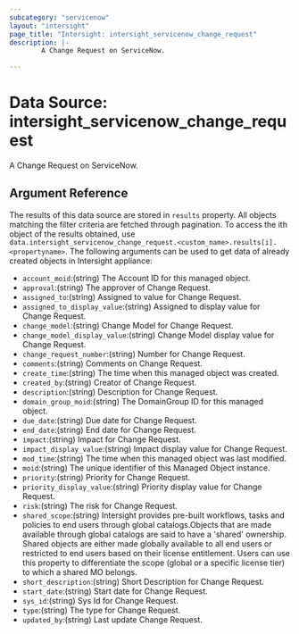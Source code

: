 ```yaml
---
subcategory: "servicenow"
layout: "intersight"
page_title: "Intersight: intersight_servicenow_change_request"
description: |-
        A Change Request on ServiceNow.

---
```


# Data Source: intersight_servicenow_change_request
A Change Request on ServiceNow.
## Argument Reference
The results of this data source are stored in `results` property.
All objects matching the filter criteria are fetched through pagination.
To access the ith object of the results obtained, use `data.intersight_servicenow_change_request.<custom_name>.results[i].<propertyname>`.
The following arguments can be used to get data of already created objects in Intersight appliance:
* `account_moid`:(string) The Account ID for this managed object. 
* `approval`:(string) The approver of Change Request. 
* `assigned_to`:(string) Assigned to value for Change Request. 
* `assigned_to_display_value`:(string) Assigned to display value for Change Request. 
* `change_model`:(string) Change Model for Change Request. 
* `change_model_display_value`:(string) Change Model display value for Change Request. 
* `change_request_number`:(string) Number for Change Request. 
* `comments`:(string) Comments on Change Request. 
* `create_time`:(string) The time when this managed object was created. 
* `created_by`:(string) Creator of Change Request. 
* `description`:(string) Description for Change Request. 
* `domain_group_moid`:(string) The DomainGroup ID for this managed object. 
* `due_date`:(string) Due date for Change Request. 
* `end_date`:(string) End date for Change Request. 
* `impact`:(string) Impact for Change Request. 
* `impact_display_value`:(string) Impact display value for Change Request. 
* `mod_time`:(string) The time when this managed object was last modified. 
* `moid`:(string) The unique identifier of this Managed Object instance. 
* `priority`:(string) Priority for Change Request. 
* `priority_display_value`:(string) Priority display value for Change Request. 
* `risk`:(string) The risk for Change Request. 
* `shared_scope`:(string) Intersight provides pre-built workflows, tasks and policies to end users through global catalogs.Objects that are made available through global catalogs are said to have a 'shared' ownership. Shared objects are either made globally available to all end users or restricted to end users based on their license entitlement. Users can use this property to differentiate the scope (global or a specific license tier) to which a shared MO belongs. 
* `short_description`:(string) Short Description for Change Request. 
* `start_date`:(string) Start date for Change Request. 
* `sys_id`:(string) Sys Id for Change Request. 
* `type`:(string) The type for Change Request. 
* `updated_by`:(string) Last update Change Request. 
 
